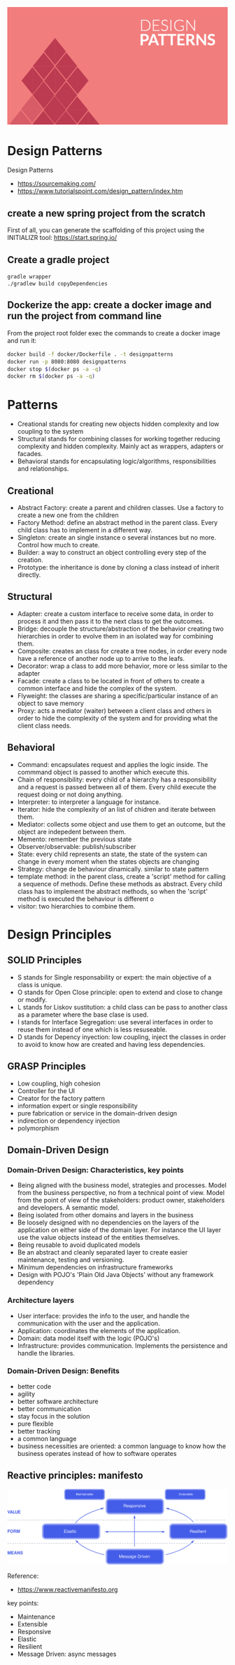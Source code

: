 ![desingPatterns](_media/desingPatterns.png)

# Design Patterns
Design Patterns

- https://sourcemaking.com/
- https://www.tutorialspoint.com/design_pattern/index.htm

## create a new spring project from the scratch
First of all, you can generate the scaffolding of this project using the INITIALIZR tool: 
https://start.spring.io/

## Create a gradle project
```
gradle wrapper
./gradlew build copyDependencies
```
## Dockerize the app: create a docker image and run the project from command line
From the project root folder exec the commands to create a docker image and run it:

```bash
docker build -f docker/Dockerfile . -t designpatterns
docker run -p 8080:8080 designpatterns
docker stop $(docker ps -a -q)
docker rm $(docker ps -a -q)
```

# Patterns

- Creational stands for creating new objects hidden complexity and low coupling to the system 
- Structural stands for combining classes for working together reducing complexity and hidden complexity. Mainly act as wrappers, adapters or facades.
- Behavioral stands for encapsulating logic/algorithms, responsibilities and relationships. 


## Creational 

- Abstract Factory: create a parent and children classes. Use a factory to create a new one from the children
- Factory Method: define an abstract method in the parent class. Every child class has to implement in a different way.
- Singleton: create an single instance o several instances but no more. Control how much to create.
- Builder: a way to construct an object controlling every step of the creation.
- Prototype: the inheritance is done by cloning a class instead of inherit directly. 

## Structural

- Adapter: create a custom interface to receive some data, in order to process it and then pass it to the next class to get the outcomes.
- Bridge: decouple the structure/abstraction of the behavior creating two hierarchies in order to evolve them in an isolated way for combining them.
- Composite: creates an class for create a tree nodes, in order every node have a reference of another node up to arrive to the leafs.
- Decorator: wrap a class to add more behavior, more or less similar to the adapter
- Facade: create a class to be located in front of others to create a common interface and hide the complex of the system.
- Flyweight: the classes are sharing a specific/particular instance of an object to save memory
- Proxy: acts a mediator (waiter) between a client class and others in order to hide the complexity of the system and for providing what the client class needs.

## Behavioral

- Command: encapsulates request and applies the logic inside. The commmand object is passed to another which execute this.
- Chain of responsibility: every child of a hierarchy has a responsibility and a request is passed between all of them. Every child execute the request doing or not doing anything.
- Interpreter: to interpreter a language for instance. 
- Iterator: hide the complexity of an list of chidren and iterate between them.
- Mediator: collects some object and use them to get an outcome, but the object are indepedent between them.
- Memento: remember the previous state
- Observer/observable: publish/subscriber
- State: every child represents an state, the state of the system can change in every moment when the states objects are changing
- Strategy: change de behaviour dinamically. similar to state pattern
- template method: in the parent class, create a 'script' method for calling a sequence of methods. Define these methods as abstract. Every child class has to implement the abstract methods, so when the 'script' method is executed the behaviour is different o  
- visitor: two hierarchies to combine them. 

# Design Principles

## SOLID Principles

- S stands for Single responsability or expert: the main objective of a class is unique.
- O stands for Open Close principle: open to extend and close to change or modify.
- L stands for Liskov sustitution: a child class can be pass to another class as a parameter where the base clase is used.
- I stands for Interface Segregation: use several interfaces in order to reuse them instead of one which is less resuseable.
- D stands for Depency inyection: low coupling, inject the classes in order to avoid to know how are created and having less dependencies.

## GRASP Principles

- Low coupling, high cohesion
- Controller for the UI
- Creator for the factory pattern
- information expert or single responsibility
- pure fabrication or service in the domain-driven design
- indirection or dependency injection
- polymorphism

## Domain-Driven Design

### Domain-Driven Design: Characteristics, key points

- Being aligned with the business model, strategies and processes. Model from the business perspective, no from a technical point of view.
Model from the point of view of the stakeholders: product owner, stakeholders and developers. A semantic model.
- Being isolated from other domains and layers in the business
- Be loosely designed with no dependencies on the layers of the application on either side of the domain layer. For instance the UI layer use the value objects instead of the entities themselves.
- Being reusable to avoid duplicated models
- Be an abstract and cleanly separated layer to create easier maintenance, testing and versioning.
- Minimum dependencies on infrastructure frameworks
- Design with POJO's 'Plain Old Java Objects' without any framework dependency

### Architecture layers

- User interface: provides the info to the user, and handle the communication with the user and the application.
- Application: coordinates the elements of the application.
- Domain: data model itself with the logic (POJO's)
- Infrastructure: provides communication. Implements the persistence and handle the libraries. 

### Domain-Driven Design: Benefits

- better code
- agility
- better software architecture
- better communication
- stay focus in the solution
- pure flexible
- better tracking
- a common language
- business necessities are oriented: a common language to know how the business operates instead of how to software operates
 
## Reactive principles: manifesto

![reactive-design](_media/reactive-traits.svg)

Reference:
- https://www.reactivemanifesto.org

key points:
- Maintenance
- Extensible
- Responsive
- Elastic
- Resilient
- Message Driven: async messages








